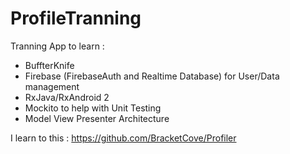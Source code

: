 # ProfileTranning
Tranning App to learn :
- BuffterKnife
- Firebase (FirebaseAuth and Realtime Database) for User/Data management
- RxJava/RxAndroid 2 
- Mockito to help with Unit Testing
- Model View Presenter Architecture

I learn to this : https://github.com/BracketCove/Profiler
